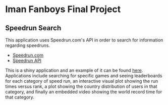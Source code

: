 # Iman Fanboys Final Project

## Speedrun Search

This application uses Speedrun.com's API in order to search for information regarding speedruns.

- [Speedrun.com](http://www.speedrun.com/)
- [Speedrun API](https://github.com/speedruncom/api)

This is a shiny application and an example of it can be found [here](https://thanes21.shinyapps.io/ad3final/). Applications include searching for specific games and seeing leaderboards for each category of speed run, an interactive visual plot showing the run times versus rank, a plot showing the country distribution of users in that category, and finally an embedded video showing the world record time for that category.
